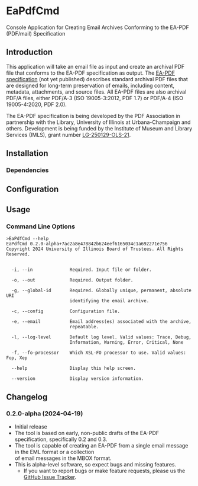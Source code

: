 ﻿# EaPdfCmd

Console Application for Creating Email Archives Conforming to the EA-PDF (PDF/mail) Specification

## Introduction

This application will take an email file as input and create an archival PDF file that conforms to the
EA-PDF specification as output. The [EA-PDF specification](https://pdfa.org/resource/ea-pdf/) (not yet published) describes standard
archival PDF files that are designed for long-term preservation of emails, including content, 
metadata, attachments, and source files. All EA-PDF files are also archival PDF/A files, either PDF/A-3 
(ISO 19005-3:2012, PDF 1.7) or PDF/A-4 (ISO 19005-4:2020, PDF 2.0).  

The EA-PDF specification is being developed by the PDF Association in partnership with the Library, 
University of Illinois at Urbana-Champaign and others. Development is being funded by the Institute of 
Museum and Library Services (IMLS), grant number [LG-250129-OLS-21](https://www.imls.gov/grants/awarded/lg-250129-ols-21).

## Installation

### Dependencies


## Configuration


## Usage
### Command Line Options

```
>EaPdfCmd --help
EaPdfCmd 0.2.0-alpha+7ac2a8e478842b624eef6165034c1a692271e756
Copyright 2024 University of Illinois Board of Trustees. All Rights Reserved.


  -i, --in              Required. Input file or folder.

  -o, --out             Required. Output folder.

  -g, --global-id       Required. Globally unique, permanent, absolute URI
                        identifying the email archive.

  -c, --config          Configuration file.

  -e, --email           Email address(es) associated with the archive,
                        repeatable.

  -l, --log-level       Default log level. Valid values: Trace, Debug,
                        Information, Warning, Error, Critical, None

  -f, --fo-processor    Which XSL-FO processor to use. Valid values: Fop, Xep

  --help                Display this help screen.

  --version             Display version information.

```

## Changelog

### 0.2.0-alpha (2024-04-19)
- Initial release
- The tool is based on early, non-public drafts of the EA-PDF specification, specifically 0.2 and 0.3.
- The tool is capable of creating an EA-PDF from a single email message in the EML format or a collection  
  of email messages in the MBOX format.
- This is alpha-level software, so expect bugs and missing features.
  - If you want to report bugs or make feature requests, please us the [GitHub Issue Tracker](https://github.com/UIUCLibrary/ea-pdf/issues).
  